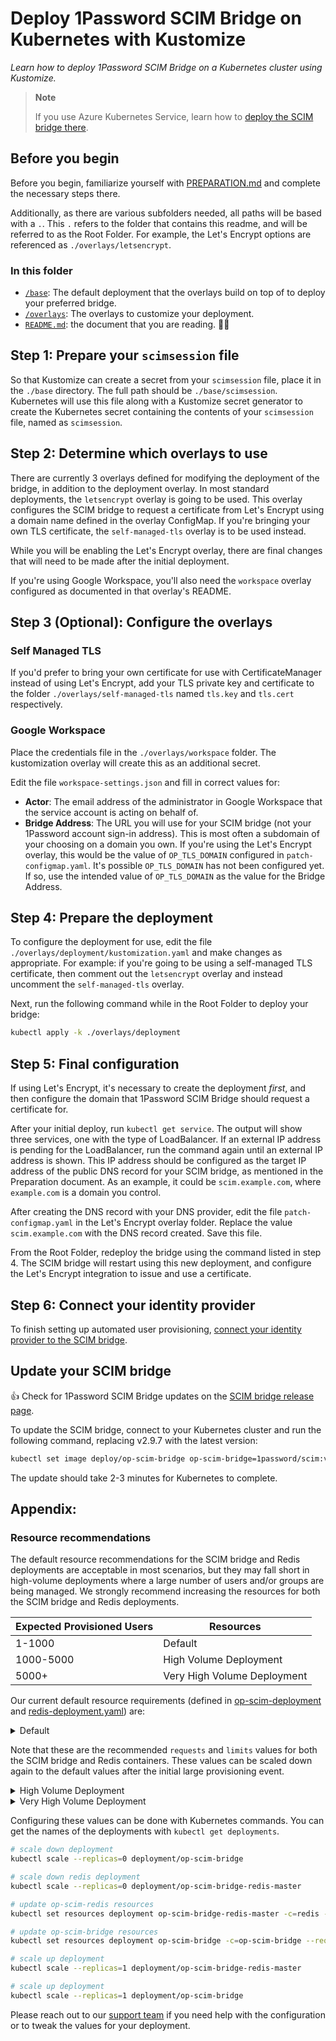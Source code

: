 # Deploy 1Password SCIM Bridge on Kubernetes with Kustomize

_Learn how to deploy 1Password SCIM Bridge on a Kubernetes cluster using Kustomize._

> **Note**
>
> If you use Azure Kubernetes Service, learn how to [deploy the SCIM bridge there](https://support.1password.com/scim-deploy-azure/).

## Before you begin

Before you begin, familiarize yourself with [PREPARATION.md](/PREPARATION.md) and complete the necessary steps there.

Additionally, as there are various subfolders needed, all paths will be based with a `.`.
This `.` refers to the folder that contains this readme, and will be referred to as the Root Folder. For example, the Let's Encrypt
options are referenced as `./overlays/letsencrypt`.

### In this folder

- [`/base`](./base/): The default deployment that the overlays build on top of to
  deploy your preferred bridge.
- [`/overlays`](./overlays/): The overlays to customize your deployment.
- [`README.md`](./README.md): the document that you are reading. 👋😃

## Step 1: Prepare your `scimsession` file

So that Kustomize can create a secret from your `scimsession` file, place it in the
`./base` directory. The full path should be `./base/scimsession`. Kubernetes
will use this file along with a Kustomize secret generator to create the Kubernetes secret
containing the contents of your `scimsession` file, named as `scimsession`.

## Step 2: Determine which overlays to use

There are currently 3 overlays defined for modifying the deployment of the bridge, in
addition to the deployment overlay. In most standard deployments, the `letsencrypt`
overlay is going to be used. This overlay configures the SCIM bridge to request a
certificate from Let's Encrypt using a domain name defined in the overlay ConfigMap.
If you're bringing your own TLS certificate, the `self-managed-tls` overlay is to be
used instead.

While you will be enabling the Let's Encrypt overlay, there are final changes that will
need to be made after the initial deployment.

If you're using Google Workspace, you'll also need the `workspace` overlay configured
as documented in that overlay's README.

## Step 3 (Optional): Configure the overlays

### Self Managed TLS

If you'd prefer to bring your own certificate for use with CertificateManager instead
of using Let's Encrypt, add your TLS private key and certificate to the folder
`./overlays/self-managed-tls` named `tls.key` and `tls.cert` respectively.

### Google Workspace

Place the credentials file in the `./overlays/workspace` folder. The kustomization overlay
will create this as an additional secret.

Edit the file `workspace-settings.json` and fill in correct values for:

- **Actor**: The email address of the administrator in Google Workspace that the service account is acting on behalf of.
- **Bridge Address**: The URL you will use for your SCIM bridge (not your 1Password account sign-in address). This is most often a subdomain of your choosing on a domain you own. If you're using the Let's Encrypt overlay, this would be the value of `OP_TLS_DOMAIN` configured in `patch-configmap.yaml`. It's possible `OP_TLS_DOMAIN` has not been configured yet. If so, use the intended value of `OP_TLS_DOMAIN` as the value for the Bridge Address.

## Step 4: Prepare the deployment

To configure the deployment for use, edit the file
`./overlays/deployment/kustomization.yaml` and make changes as appropriate. For
example: if you're going to be using a self-managed TLS certificate, then comment out
the `letsencrypt` overlay and instead uncomment the `self-managed-tls` overlay.

Next, run the following command while in the Root Folder to deploy your bridge:

```bash
kubectl apply -k ./overlays/deployment
```

## Step 5: Final configuration

If using Let's Encrypt, it's necessary to create the deployment _first_, and then
configure the domain that 1Password SCIM Bridge should request a certificate for.

After your initial deploy, run `kubectl get service`. The output will show three services,
one with the type of LoadBalancer. If an external IP address is pending for the
LoadBalancer, run the command again until an external IP address is shown. This IP
address should be configured as the target IP address of the public DNS record for your SCIM bridge, as mentioned in
the Preparation document. As an example, it could be `scim.example.com`, where
`example.com` is a domain you control.

After creating the DNS record with your DNS provider, edit the file
`patch-configmap.yaml` in the Let's Encrypt overlay folder. Replace the value
`scim.example.com` with the DNS record created. Save this file.

From the Root Folder, redeploy the bridge using the command listed in step 4. The
SCIM bridge will restart using this new deployment, and configure the Let's Encrypt
integration to issue and use a certificate.

## Step 6: Connect your identity provider

To finish setting up automated user provisioning, [connect your identity provider to the SCIM bridge](https://support.1password.com/scim/#step-3-connect-your-identity-provider).

## Update your SCIM bridge

👍 Check for 1Password SCIM Bridge updates on the [SCIM bridge release page](https://app-updates.agilebits.com/product_history/SCIM).

To update the SCIM bridge, connect to your Kubernetes cluster and run the following command, replacing v2.9.7 with the latest version:

```bash
kubectl set image deploy/op-scim-bridge op-scim-bridge=1password/scim:v2.9.7 -n=op-scim
```

The update should take 2-3 minutes for Kubernetes to complete.

## Appendix:

### Resource recommendations

The default resource recommendations for the SCIM bridge and Redis deployments are acceptable in most scenarios, but they may fall short in high-volume deployments where a large number of users and/or groups are being managed. We strongly recommend increasing the resources for both the SCIM bridge and Redis deployments.

| Expected Provisioned Users | Resources                   |
| -------------------------- | --------------------------- |
| 1-1000                     | Default                     |
| 1000-5000                  | High Volume Deployment      |
| 5000+                      | Very High Volume Deployment |

Our current default resource requirements (defined in [op-scim-deployment](https://github.com/1Password/scim-examples/blob/master/kubernetes/op-scim-deployment.yaml#L29) and [redis-deployment.yaml](https://github.com/1Password/scim-examples/blob/master/kubernetes/redis-deployment.yaml#L21)) are:

<details>
  <summary>Default</summary>

```yaml
requests:
  cpu: 125m
  memory: 256M

limits:
  cpu: 250m
  memory: 512M
```

</details>

Note that these are the recommended `requests` and `limits` values for both the SCIM bridge and Redis containers. These values can be scaled down again to the default values after the initial large provisioning event.

<details>
  <summary>High Volume Deployment</summary>

```yaml
requests:
  cpu: 500m
  memory: 512M

limits:
  cpu: 1000m
  memory: 1024M
```

</details>

<details>
  <summary>Very High Volume Deployment</summary>

```yaml
requests:
  cpu: 1000m
  memory: 1024M

limits:
  cpu: 2000m
  memory: 2048M
```

</details>

Configuring these values can be done with Kubernetes commands. You can get the names of the deployments with `kubectl get deployments`.

```bash
# scale down deployment
kubectl scale --replicas=0 deployment/op-scim-bridge

# scale down redis deployment
kubectl scale --replicas=0 deployment/op-scim-bridge-redis-master

# update op-scim-redis resources
kubectl set resources deployment op-scim-bridge-redis-master -c=redis --requests=cpu=250m,memory=512M --limits=cpu=500m,memory=1024M

# update op-scim-bridge resources
kubectl set resources deployment op-scim-bridge -c=op-scim-bridge --requests=cpu=500m,memory=512M --limits=cpu=1000m,memory=1024M

# scale up deployment
kubectl scale --replicas=1 deployment/op-scim-bridge-redis-master

# scale up deployment
kubectl scale --replicas=1 deployment/op-scim-bridge
```

Please reach out to our [support team](https://support.1password.com/contact/) if you need help with the configuration or to tweak the values for your deployment.

